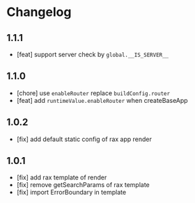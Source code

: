 # Changelog

## 1.1.1

- [feat] support server check by `global.__IS_SERVER__`

## 1.1.0

- [chore] use `enableRouter` replace `buildConfig.router`
- [feat] add `runtimeValue.enableRouter` when createBaseApp

## 1.0.2

- [fix] add default static config of rax app render

## 1.0.1

- [fix] add rax template of render
- [fix] remove getSearchParams of rax template
- [fix] import ErrorBoundary in template
